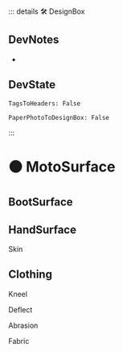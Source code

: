 ::: details 🛠 <dev>DesignBox</dev> 

## DevNotes
- 

## DevState

`TagsToHeaders: False`

`PaperPhotoToDesignBox: False`



:::

# 🟠 <moto>MotoSurface</moto>

## BootSurface

## HandSurface

Skin

## Clothing

Kneel

Deflect

Abrasion

Fabric